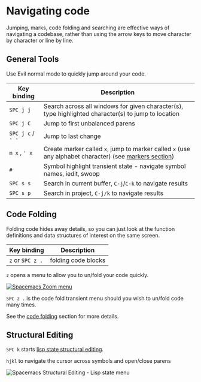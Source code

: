 # Navigating code

Jumping, marks, code folding and searching are effective ways of navigating a codebase, rather than using the arrow keys to move character by character or line by line.

## General Tools

Use Evil normal mode to quickly jump around your code.

| Key binding      | Description                                                                                                          |
|-------------------|----------------------------------------------------------------------------------------------------------------------|
| `SPC j j`         | Search across all windows for given character(s), type highlighted character(s) to jump to location                  |
| `SPC j C`         | Jump to first unbalanced parens                                                                                      |
| `SPC j c` / `' '` | Jump to last change                                                                                                  |
| `m x` , `' x`     | Create marker called `x`, jump to marker called `x` (use any alphabet character) (see [markers section](markers.md)) |
| `#`               | Symbol highlight transient state - navigate symbol names, iedit, swoop                                               |
| `SPC s s`         | Search in current buffer, `C-j`/`C-k` to navigate results                                                            |
| `SPC s p`         | Search in project, `C-j/k` to navigate results                                                                       |


## Code Folding

Folding code hides away details, so you can just look at the function definitions and data structures of interest on the same screen.

| Key binding      | Description         |
|------------------|---------------------|
| `z` or `SPC z .` | folding code blocks |

`z` opens a menu to allow you to un/fold your code quickly.

[![Spacemacs Zoom menu](/spacemacs/images/spacemacs-vim-normal-z-menu.png)](/spacemacs/images/spacemacs-vim-normal-z-menu.png)

`SPC z .` is the code fold transient menu should you wish to un/fold code many times.

See the [code folding](/navigating-code/code-folding.md) section for more details.


## Structural Editing

`SPC k` starts [lisp state structural editing](/structural-editing/).

`hjkl` to navigate the cursor across symbols and open/close parens

![Spacemacs Structural Editing - Lisp state menu](/spacemacs/images/spacemacs-lisp-state-menu.png)
